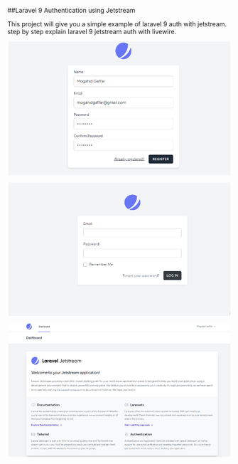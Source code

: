 

##Laravel 9 Authentication using Jetstream 

This project will give you a simple example of laravel 9 auth with jetstream. step by step explain laravel 9 jetstream auth with livewire.

 <p align="center"><a h target="_blank"><img src="https://github.com/MogahidGaffar/Laravel-Auth-using-Jetstream/blob/main/public/screenshots/register.png" height="300" width="500" ></a></p>


 <p align="center"><a  target="_blank"><img src="https://github.com/MogahidGaffar/Laravel-Auth-using-Jetstream/blob/main/public/screenshots/login.png" height="300" width="500"></a></p>

 <p align="center"><a  target="_blank"><img src="https://github.com/MogahidGaffar/Laravel-Auth-using-Jetstream/blob/main/public/screenshots/dashboard.png" height="300" width="500"></a></p>
